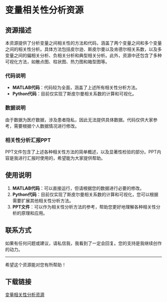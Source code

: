 # 变量相关性分析资源

## 资源描述

本资源提供了分析变量之间相关性的方法和代码，涵盖了两个变量之间和多个变量之间的相关性分析。具体方法包括皮尔逊、斯皮尔曼以及肯德尔相关系数，以及多变量之间的偏相关分析、负相关分析和典型相关分析。此外，资源中还包含了多种可视化方法，如散点图、柱状图、热力图和箱型图等。

### 代码说明

- **MATLAB代码**：代码较为全面，涵盖了上述所有相关性分析方法。
- **Python代码**：目前仅实现了斯皮尔曼相关系数的计算和可视化。

### 数据说明

由于数据为医疗数据，涉及患者隐私，因此无法提供具体数据。代码仅供大家参考，需要根据个人数据情况进行修改。

### 相关性分析汇报PPT

PPT文件包含了上述各种相关性方法的简单概述，以及显著性检验的部分。PPT内容是我进行汇报时使用的，希望能为大家提供帮助。

## 使用说明

1. **MATLAB代码**：可以直接运行，但请根据您的数据进行必要的修改。
2. **Python代码**：目前仅实现了斯皮尔曼相关系数的计算和可视化，您可以根据需要扩展其他相关性分析方法。
3. **PPT文件**：可以作为相关性分析方法的参考，帮助您更好地理解各种相关性分析的原理和应用。

## 联系方式

如果有任何问题或建议，请私信我，我看到了一定会回复。您的支持是我继续创作的动力。

---

希望这个资源能对您有所帮助！

## 下载链接

[变量相关性分析资源](https://pan.quark.cn/s/1b57076b692b)